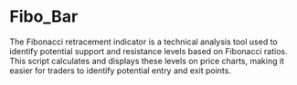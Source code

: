 # Fibo_Bar
The Fibonacci retracement indicator is a technical analysis tool used to identify potential support and resistance levels based on Fibonacci ratios. This script calculates and displays these levels on price charts, making it easier for traders to identify potential entry and exit points.
